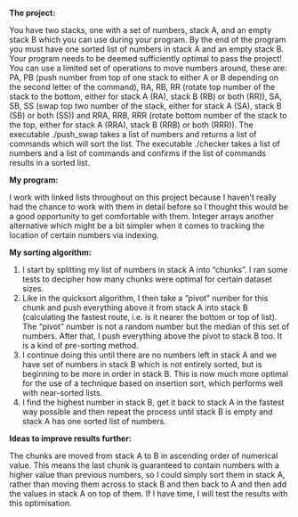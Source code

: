 **The project:**

You have two stacks, one with a set of numbers, stack A, and an empty stack B which you can use during your program. By the end of the program you must have one sorted list of numbers in stack A and an empty stack B. Your program needs to be deemed sufficiently optimal to pass the project! You can use a limited set of operations to move numbers around, these are: PA, PB (push number from top of one stack to either A or B depending on the second letter of the command), RA, RB, RR (rotate top number of the stack to the bottom, either for stack A (RA), stack B (RB) or both (RR)), SA, SB, SS (swap top two number of the stack, either for stack A (SA), stack B (SB) or both (SS)) and RRA, RRB, RRR (rotate bottom number of the stack to the top, either for stack A (RRA), stack B (RRB) or both (RRR)).
The executable ./push_swap takes a list of numbers and returns a list of commands which will sort the list.
The executable ./checker takes a list of numbers and a list of commands and confirms if the list of commands results in a sorted list.

**My program:**

I work with linked lists throughout on this project because I haven’t really had the chance to work with them in detail before so I thought this would be a good opportunity to get comfortable with them. Integer arrays another alternative which might be a bit simpler when it comes to tracking the location of certain numbers via indexing.

**My sorting algorithm:**

1) I start by splitting my list of numbers in stack A into “chunks”. I ran some tests to decipher how many chunks were optimal for certain dataset sizes.
2) Like in the quicksort algorithm, I then take a “pivot” number for this chunk and push everything above it from stack A into stack B (calculating the fastest route, i.e. is it nearer the bottom or top of list). The “pivot” number is not a random number but the median of this set of numbers. After that, I push everything above the pivot to stack B too. It is a kind of pre-sorting method.
3) I continue doing this until there are no numbers left in stack A and we have set of numbers in stack B which is not entirely sorted, but is beginning to be more in order in stack B. This is now much more optimal for the use of a technique based on insertion sort, which performs well with near-sorted lists.
4) I find the highest number in stack B, get it back to stack A in the fastest way possible and then repeat the process until stack B is empty and stack A has one sorted list of numbers.

**Ideas to improve results further:**

The chunks are moved from stack A to B in ascending order of numerical value. This means the last chunk is guaranteed to contain numbers with a higher value than previous numbers, so I could simply sort them in stack A, rather than moving them across to stack B and then back to A and then add the values in stack A on top of them. If I have time, I will test the results with this optimisation.
